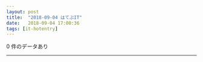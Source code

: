 ```yaml
---
layout: post
title:  "2018-09-04 はてぶIT"
date:   2018-09-04 17:00:36
tags: [it-hotentry]
---
```

0 件のデータあり

<hr>
